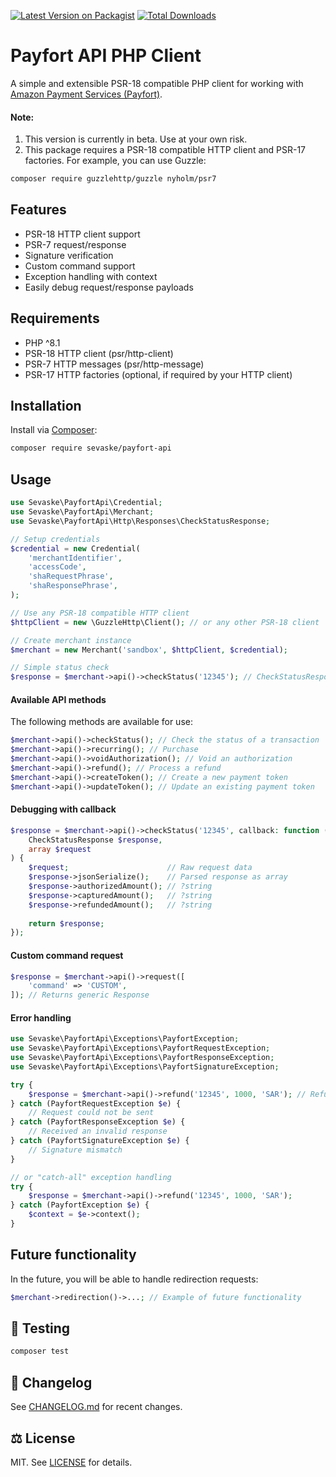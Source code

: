 [![Latest Version on Packagist](https://img.shields.io/packagist/v/sevaske/zatca.svg?style=flat-square)](https://packagist.org/packages/sevaske/payfort-api)
[![Total Downloads](https://img.shields.io/packagist/dt/sevaske/zatca.svg?style=flat-square)](https://packagist.org/packages/sevaske/payfort-api)

# Payfort API PHP Client

A simple and extensible PSR-18 compatible PHP client for working with [Amazon Payment Services (Payfort)](https://paymentservices.amazon.com/).

#### Note:
1. This version is currently in beta. Use at your own risk.
2. This package requires a PSR-18 compatible HTTP client and PSR-17 factories.
   For example, you can use Guzzle:
```bash
composer require guzzlehttp/guzzle nyholm/psr7
``` 

## Features

- PSR-18 HTTP client support
- PSR-7 request/response
- Signature verification
- Custom command support
- Exception handling with context
- Easily debug request/response payloads

## Requirements
- PHP ^8.1
- PSR-18 HTTP client (psr/http-client)
- PSR-7 HTTP messages (psr/http-message)
- PSR-17 HTTP factories (optional, if required by your HTTP client)

## Installation

Install via [Composer](https://getcomposer.org):

```bash
composer require sevaske/payfort-api
```

## Usage
```php
use Sevaske\PayfortApi\Credential;
use Sevaske\PayfortApi\Merchant;
use Sevaske\PayfortApi\Http\Responses\CheckStatusResponse;

// Setup credentials
$credential = new Credential(
    'merchantIdentifier',
    'accessCode',
    'shaRequestPhrase',
    'shaResponsePhrase',
);

// Use any PSR-18 compatible HTTP client
$httpClient = new \GuzzleHttp\Client(); // or any other PSR-18 client

// Create merchant instance
$merchant = new Merchant('sandbox', $httpClient, $credential);

// Simple status check
$response = $merchant->api()->checkStatus('12345'); // CheckStatusResponse
```

#### Available API methods
The following methods are available for use:

```php
$merchant->api()->checkStatus(); // Check the status of a transaction
$merchant->api()->recurring(); // Purchase
$merchant->api()->voidAuthorization(); // Void an authorization
$merchant->api()->refund(); // Process a refund
$merchant->api()->createToken(); // Create a new payment token
$merchant->api()->updateToken(); // Update an existing payment token
```

#### Debugging with callback
```php
$response = $merchant->api()->checkStatus('12345', callback: function (
    CheckStatusResponse $response,
    array $request
) {
    $request;                      // Raw request data
    $response->jsonSerialize();    // Parsed response as array
    $response->authorizedAmount(); // ?string
    $response->capturedAmount();   // ?string
    $response->refundedAmount();   // ?string
    
    return $response;
});
```

#### Custom command request
```php
$response = $merchant->api()->request([
    'command' => 'CUSTOM',
]); // Returns generic Response
```

#### Error handling
```php
use Sevaske\PayfortApi\Exceptions\PayfortException;
use Sevaske\PayfortApi\Exceptions\PayfortRequestException;
use Sevaske\PayfortApi\Exceptions\PayfortResponseException;
use Sevaske\PayfortApi\Exceptions\PayfortSignatureException;

try {
    $response = $merchant->api()->refund('12345', 1000, 'SAR'); // RefundResponse
} catch (PayfortRequestException $e) {
    // Request could not be sent
} catch (PayfortResponseException $e) {
    // Received an invalid response
} catch (PayfortSignatureException $e) {
    // Signature mismatch
}

// or "catch-all" exception handling
try {
    $response = $merchant->api()->refund('12345', 1000, 'SAR');
} catch (PayfortException $e) {
    $context = $e->context();
}
```

## Future functionality
In the future, you will be able to handle redirection requests:

```php
$merchant->redirection()->...; // Example of future functionality
```

## 🧪 Testing

```bash
composer test
```

## 📜 Changelog

See [CHANGELOG.md](CHANGELOG.md) for recent changes.

## ⚖ License

MIT. See [LICENSE](LICENSE) for details.